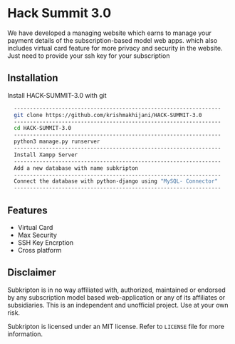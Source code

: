 # Hack Summit 3.0

We have developed a managing website which earns to manage your payment details of the subscription-based model web apps.
which also includes virtual card feature for more privacy and security in the website.
Just need to provide your ssh key for your subscription


## Installation

Install HACK-SUMMIT-3.0 with git

```bash
  -----------------------------------------------------------------
  git clone https://github.com/krishmakhijani/HACK-SUMMIT-3.0
  -----------------------------------------------------------------
  cd HACK-SUMMIT-3.0
  -----------------------------------------------------------------
  python3 manage.py runserver
  -----------------------------------------------------------------
  Install Xampp Server
  -----------------------------------------------------------------
  Add a new database with name subkripton
  -----------------------------------------------------------------
  Connect the database with python-django using "MySQL- Connector"
  -----------------------------------------------------------------
```
    
## Features

- Virtual Card
- Max Security
- SSH Key Encrption
- Cross platform

Disclaimer
----------

Subkripton is in no way affiliated with, authorized, maintained or endorsed by any subscription model based web-application or any of its affiliates or
subsidiaries. This is an independent and unofficial project. Use at your own risk.

Subkripton is licensed under an MIT license. Refer to ``LICENSE`` file for more information.

